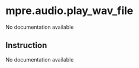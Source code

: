 mpre.audio.play_wav_file
========
No documentation available

Instruction
--------
No documentation available